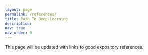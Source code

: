 ```yaml
---
layout: page
permalink: /references/
title: Path To Deep-Learning
description: 
nav: true
nav_order: 6 
---
```


This page will be updated with links to good expository references. 
